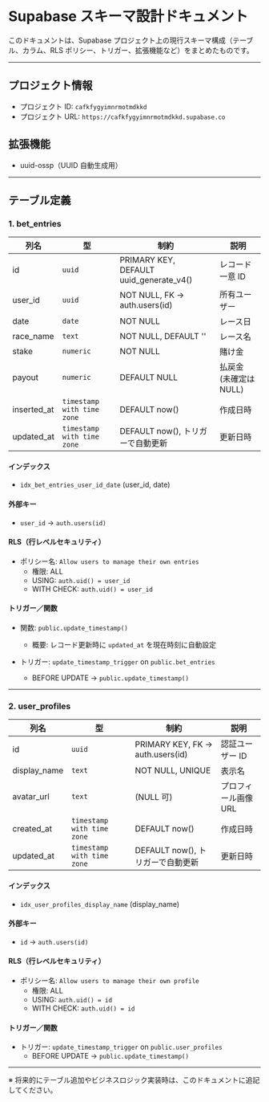 # Supabase スキーマ設計ドキュメント

このドキュメントは、Supabase プロジェクト上の現行スキーマ構成（テーブル、カラム、RLS ポリシー、トリガー、拡張機能など）をまとめたものです。

---

## プロジェクト情報

- プロジェクト ID: `cafkfygyimnrmotmdkkd`
- プロジェクト URL: `https://cafkfygyimnrmotmdkkd.supabase.co`

## 拡張機能

- uuid-ossp（UUID 自動生成用）

---

## テーブル定義

### 1. bet_entries

| 列名        | 型                         | 制約                                    | 説明            |
| ----------- | -------------------------- | --------------------------------------- | --------------- |
| id          | `uuid`                     | PRIMARY KEY, DEFAULT uuid_generate_v4() | レコード一意 ID |
| user_id     | `uuid`                     | NOT NULL, FK → auth.users(id)           | 所有ユーザー    |
| date        | `date`                     | NOT NULL                                | レース日        |
| race_name   | `text`                     | NOT NULL, DEFAULT ''                    | レース名        |
| stake       | `numeric`                  | NOT NULL                                | 賭け金          |
| payout      | `numeric`                  | DEFAULT NULL                            | 払戻金 (未確定は NULL) |
| inserted_at | `timestamp with time zone` | DEFAULT now()                           | 作成日時        |
| updated_at  | `timestamp with time zone` | DEFAULT now(), トリガーで自動更新       | 更新日時        |

#### インデックス

- `idx_bet_entries_user_id_date` (user_id, date)

#### 外部キー

- `user_id` → `auth.users(id)`

#### RLS（行レベルセキュリティ）

- ポリシー名: `Allow users to manage their own entries`
  - 権限: ALL
  - USING: `auth.uid() = user_id`
  - WITH CHECK: `auth.uid() = user_id`

#### トリガー／関数

- 関数: `public.update_timestamp()`

  - 概要: レコード更新時に `updated_at` を現在時刻に自動設定

- トリガー: `update_timestamp_trigger` on `public.bet_entries`
  - BEFORE UPDATE → `public.update_timestamp()`

---

### 2. user_profiles

| 列名         | 型                         | 制約                              | 説明                 |
| ------------ | -------------------------- | --------------------------------- | -------------------- |
| id           | `uuid`                     | PRIMARY KEY, FK → auth.users(id)  | 認証ユーザー ID      |
| display_name | `text`                     | NOT NULL, UNIQUE                  | 表示名               |
| avatar_url   | `text`                     | (NULL 可)                         | プロフィール画像 URL |
| created_at   | `timestamp with time zone` | DEFAULT now()                     | 作成日時             |
| updated_at   | `timestamp with time zone` | DEFAULT now(), トリガーで自動更新 | 更新日時             |

#### インデックス

- `idx_user_profiles_display_name` (display_name)

#### 外部キー

- `id` → `auth.users(id)`

#### RLS（行レベルセキュリティ）

- ポリシー名: `Allow users to manage their own profile`
  - 権限: ALL
  - USING: `auth.uid() = id`
  - WITH CHECK: `auth.uid() = id`

#### トリガー／関数

- トリガー: `update_timestamp_trigger` on `public.user_profiles`
  - BEFORE UPDATE → `public.update_timestamp()`

---

※ 将来的にテーブル追加やビジネスロジック実装時は、このドキュメントに追記してください。
